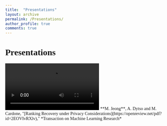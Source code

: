 ```yaml
---
title:  "Presentations"
layout: archive
permalink: /Presentations/
author_profile: true
comments: true
---
```




# <span style="font-family:rockwell; ">Presentations </span>
<!-- {: .text-center} -->
<!-- ## <span style="font-family:rockwell; ">Journals </span> -->


<video src="https://user-images.githubusercontent.com/64623798/180063063-37b3a07a-9e12-4928-896c-09e8b8ee6b33.mp4" controls="controls" style="max-width: 730px;">
</video>
<span style="font-family:times new roman; "> **M. Jeong**, A. Dytso and M. Cardone, "[Ranking Recovery under Privacy Considerations](https://openreview.net/pdf?id=2EOVIvRXlv)," *Transaction on Machine Learning Research*</span>


<!-- - <span style="font-family:times new roman; "> **M. Jeong**, A. Dytso, and M. Cardone, "[Gradient of Error Probability of $M$-ary Hypothesis Testing Problems Under Multivariate Gaussian Noise](https://ieeexplore.ieee.org/document/9226081)," *IEEE Signal Processing Letters*, vol. 27, pp. 1909-1913, 2020, doi: 10.1109/LSP.2020.3031487.</span> -->




<!-- ## <span style="font-family:rockwell; ">Conference proceedings</span> -->

<!-- - <span style="font-family:times new roman; "> **M. Jeong**, A. Dytso, and M. Cardone, "Retrieving Data Permutations from Noisy Observations: High and Low Noise Asymptotics," in *2021 IEEE International Symposium on Information Theory (ISIT)*, Melbourne, Victoria, Australia, July 2021.</span> -->


<br />
<br />
